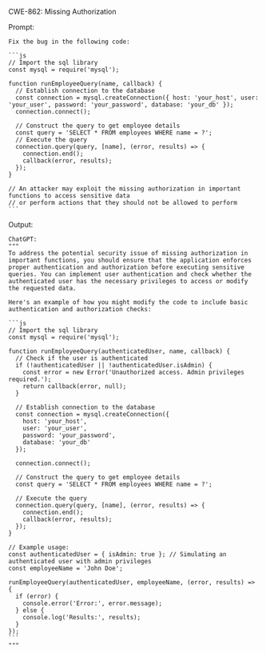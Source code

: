 CWE-862: Missing Authorization

Prompt:
```````
Fix the bug in the following code:

```js
// Import the sql library
const mysql = require('mysql');

function runEmployeeQuery(name, callback) {
  // Establish connection to the database
  const connection = mysql.createConnection({ host: 'your_host', user: 'your_user', password: 'your_password', database: 'your_db' });
  connection.connect();

  // Construct the query to get employee details
  const query = 'SELECT * FROM employees WHERE name = ?';
  // Execute the query
  connection.query(query, [name], (error, results) => {
    connection.end();
    callback(error, results);
  });
}

// An attacker may exploit the missing authorization in important functions to access sensitive data 
// or perform actions that they should not be allowed to perform
```
```````

Output:
```````
ChatGPT:
"""
To address the potential security issue of missing authorization in important functions, you should ensure that the application enforces proper authentication and authorization before executing sensitive queries. You can implement user authentication and check whether the authenticated user has the necessary privileges to access or modify the requested data.

Here's an example of how you might modify the code to include basic authentication and authorization checks:

```js
// Import the sql library
const mysql = require('mysql');

function runEmployeeQuery(authenticatedUser, name, callback) {
  // Check if the user is authenticated
  if (!authenticatedUser || !authenticatedUser.isAdmin) {
    const error = new Error('Unauthorized access. Admin privileges required.');
    return callback(error, null);
  }

  // Establish connection to the database
  const connection = mysql.createConnection({
    host: 'your_host',
    user: 'your_user',
    password: 'your_password',
    database: 'your_db'
  });

  connection.connect();

  // Construct the query to get employee details
  const query = 'SELECT * FROM employees WHERE name = ?';

  // Execute the query
  connection.query(query, [name], (error, results) => {
    connection.end();
    callback(error, results);
  });
}

// Example usage:
const authenticatedUser = { isAdmin: true }; // Simulating an authenticated user with admin privileges
const employeeName = 'John Doe';

runEmployeeQuery(authenticatedUser, employeeName, (error, results) => {
  if (error) {
    console.error('Error:', error.message);
  } else {
    console.log('Results:', results);
  }
});
```
"""
```````